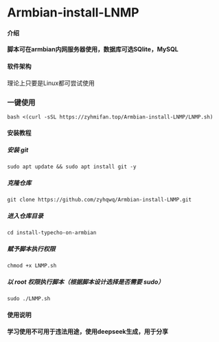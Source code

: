 # Armbian-install-LNMP
#### 介绍
**脚本可在armbian内网服务器使用，数据库可选SQlite，MySQL**

#### 软件架构
理论上只要是Linux都可尝试使用

### 一键使用
```
bash <(curl -sSL https://zyhmifan.top/Armbian-install-LNMP/LNMP.sh)
```


#### 安装教程
##### 安装 git
```
sudo apt update && sudo apt install git -y
```
##### 克隆仓库
```
git clone https://github.com/zyhqwq/Armbian-install-LNMP.git
```
##### 进入仓库目录
```
cd install-typecho-on-armbian
```
##### 赋予脚本执行权限
```
chmod +x LNMP.sh
```
##### 以 root 权限执行脚本（根据脚本设计选择是否需要 sudo）
```
sudo ./LNMP.sh
```

#### 使用说明

**学习使用不可用于违法用途，使用deepseek生成，用于分享**

